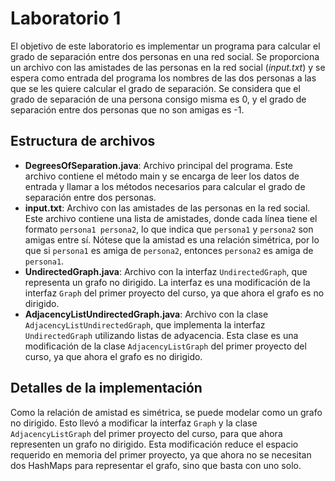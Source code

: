 # Laboratorio 1

El objetivo de este laboratorio es implementar un programa para calcular el grado de separación entre dos personas en una red social.
Se proporciona un archivo con las amistades de las personas en la red social (_input.txt_) y se espera como entrada del programa los nombres de las dos personas a las que se les quiere calcular el grado de separación.
Se considera que el grado de separación de una persona consigo misma es 0, y el grado de separación entre dos personas que no son amigas es -1.

## Estructura de archivos

- **DegreesOfSeparation.java**: Archivo principal del programa. Este archivo contiene el método main y se encarga de leer los datos de entrada y llamar a los métodos necesarios para calcular el grado de separación entre dos personas.
- **input.txt**: Archivo con las amistades de las personas en la red social. Este archivo contiene una lista de amistades, donde cada línea tiene el formato `persona1 persona2`, lo que indica que `persona1` y `persona2` son amigas entre sí. Nótese que la amistad es una relación simétrica, por lo que si `persona1` es amiga de `persona2`, entonces `persona2` es amiga de `persona1`.
- **UndirectedGraph.java**: Archivo con la interfaz `UndirectedGraph`, que representa un grafo no dirigido. La interfaz es una modificación de la interfaz `Graph` del primer proyecto del curso, ya que ahora el grafo es no dirigido.
- **AdjacencyListUndirectedGraph.java**: Archivo con la clase `AdjacencyListUndirectedGraph`, que implementa la interfaz `UndirectedGraph` utilizando listas de adyacencia. Esta clase es una modificación de la clase `AdjacencyListGraph` del primer proyecto del curso, ya que ahora el grafo es no dirigido.

## Detalles de la implementación

Como la relación de amistad es simétrica, se puede modelar como un grafo no dirigido. Esto llevó a modificar la interfaz `Graph` y la clase `AdjacencyListGraph` del primer proyecto del curso, para que ahora representen un grafo no dirigido.
Esta modificación reduce el espacio requerido en memoria del primer proyecto, ya que ahora no se necesitan dos HashMaps para representar el grafo, sino que basta con uno solo.
